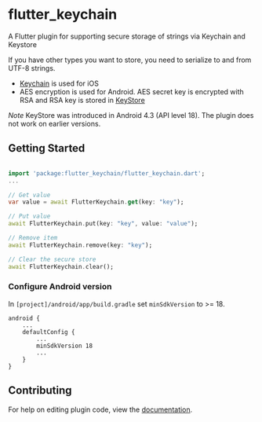 # flutter_keychain

A Flutter plugin for supporting secure storage of strings via Keychain and Keystore

If you have other types you want to store, you need to serialize to and from UTF-8 strings.

* [Keychain](https://developer.apple.com/library/content/documentation/Security/Conceptual/keychainServConcepts/01introduction/introduction.html#//apple_ref/doc/uid/TP30000897-CH203-TP1) is used for iOS
* AES encryption is used for Android. AES secret key is encrypted with RSA and RSA key is stored in [KeyStore](https://developer.android.com/training/articles/keystore.html)

*Note* KeyStore was introduced in Android 4.3 (API level 18). The plugin does not work on earlier versions.


## Getting Started
```dart

import 'package:flutter_keychain/flutter_keychain.dart';
...

// Get value
var value = await FlutterKeychain.get(key: "key");

// Put value
await FlutterKeychain.put(key: "key", value: "value");

// Remove item
await FlutterKeychain.remove(key: "key");

// Clear the secure store
await FlutterKeychain.clear();

```

### Configure Android version
In `[project]/android/app/build.gradle` set `minSdkVersion` to >= 18.
```
android {
    ...
    defaultConfig {
        ...
        minSdkVersion 18
        ...
    }
}
```

## Contributing

For help on editing plugin code, view the [documentation](https://flutter.io/developing-packages/#edit-plugin-package).
